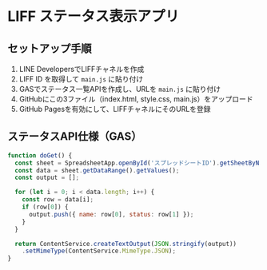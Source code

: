 # LIFF ステータス表示アプリ

## セットアップ手順

1. LINE DevelopersでLIFFチャネルを作成
2. LIFF ID を取得して `main.js` に貼り付け
3. GASでステータス一覧APIを作成し、URLを `main.js` に貼り付け
4. GitHubにこの3ファイル（index.html, style.css, main.js）をアップロード
5. GitHub Pagesを有効にして、LIFFチャネルにそのURLを登録

## ステータスAPI仕様（GAS）

```javascript
function doGet() {
  const sheet = SpreadsheetApp.openById('スプレッドシートID').getSheetByName('ステータス一覧');
  const data = sheet.getDataRange().getValues();
  const output = [];

  for (let i = 0; i < data.length; i++) {
    const row = data[i];
    if (row[0]) {
      output.push({ name: row[0], status: row[1] });
    }
  }

  return ContentService.createTextOutput(JSON.stringify(output))
    .setMimeType(ContentService.MimeType.JSON);
}
